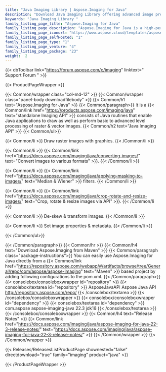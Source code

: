 ```yaml
---
title: "Java Imaging Library | Aspose.Imaging for Java"
description: "Download Java Imaging Library offering advanced image processing features. Developers can create, edit or convert images in their own application. API is capable of processing the most commonly used formats along with some special formats such as DjVu, DICOM, WebP & DNG.  "
keywords: "Java Imaging Library "
family_listing_page_title: "Aspose.Imaging for Java"
family_listing_page_description: "Aspose.Imaging for Java is a high-performance and well-documented imaging API that provides the most flexible group of images processing routines for the developers to create, manipulate, save and convert images in their Java applications, without the need of an image editor."
family_listing_page_iconurl: "https://www.aspose.cloud/templates/aspose/App_Themes/V3/images/imaging/272x272/aspose_imaging-for-java-min.png"
family_listing_page_selfHosted: "1"
family_listing_page_type: "1"
family_listing_page_venture: "4"
family_listing_page_package: "23"
weight:  2
---
```


{{< dbToolbar link="https://forum.aspose.com/c/imaging" linktext=" Support Forum " >}}


{{< ProductPageWrapper >}}

<!-- ProductPageContent-->
{{< Common/wrapper class="col-md-12" >}}
{{< Common/wrapper class="panel-body downloadfilebody" >}}
{{< Common/h1 text="Aspose.Imaging for Java" >}}
{{< Common/paragraph>}}
It is a {{< Common/link href="https://products.aspose.com/imaging/java" text="standalone Imaging API"  >}} consists of Java routines that enable Java applications to draw as well as perform basic to advanced level processing of raster &amp; vector images.
{{< Common/h2 text="Java Imaging API"  >}}
 {{< Common/ul>}}
 
   {{< Common/li >}} Draw raster images with graphics. {{< /Common/li >}}

   {{< Common/li >}} {{< Common/link href="https://docs.aspose.com/imaging/java/converting-images/" text="Convert images to various formats"  >}}. {{< /Common/li >}}

   {{< Common/li >}} {{< Common/link href="https://docs.aspose.com/imaging/java/applying-masking-to-images/" text="Median &amp; Wiener"  >}} filters. {{< /Common/li >}}

   {{< Common/li >}} {{< Common/link href="https://docs.aspose.com/imaging/java/crop-rotate-and-resize-images/" text="Crop, rotate &amp; resize images via API"  >}}. {{< /Common/li >}}

   {{< Common/li >}} De-skew &amp; transform images. {{< /Common/li >}}

   {{< Common/li >}} Set image properties &amp; metadata. {{< /Common/li >}}

 {{< /Common/ul>}}


{{< /Common/paragraph>}}
{{< Common/hr >}}
{{< Common/h4 text="Download Aspose.Imaging from Maven"  >}}
{{< Common/paragraph class="package-instructions">}}
You can easily use Aspose.Imaging for Java directly from a {{< Common/link href="https://repository.aspose.com/webapp/#/artifacts/browse/tree/General/repo/com/aspose/aspose-imaging" text="Maven"  >}} based project by adding following configurations to the pom.xml.
 {{< /Common/paragraph>}}
{{< consolebox/consoleboxwrapper id="repository" >}}
       {{< consolebox/textarea id="repository" >}} <repository>
    <id>AsposeJavaAPI</id>
    <name>Aspose Java API</name>
    <url>http://repository.aspose.com/repo/</url>
</repository> {{< /consolebox/textarea >}}
{{< /consolebox/consoleboxwrapper >}}
{{< consolebox/consoleboxwrapper id="dependency" >}}
       {{< consolebox/textarea id="dependency" >}} <dependency>
    <groupId>com.aspose</groupId>
    <artifactId>aspose-imaging-java</artifactId>
    <version>22.3</version>
    <classifier>jdk16</classifier>
</dependency> {{< /consolebox/textarea >}}
{{< /consolebox/consoleboxwrapper >}}
{{< Common/h4 text="Release Notes"  >}}
{{< Common/link href="https://docs.aspose.com/imaging/java/aspose-imaging-for-java-22-3-release-notes/" text="https://docs.aspose.com/imaging/java/aspose-imaging-for-java-22-3-release-notes/"  >}}
{{< /Common/wrapper >}}
{{< /Common/wrapper >}}

<!-- /ProductPageContent-->



<!-- ReleasesListProductPage-->
   {{< Releases/ReleasesListProductPage shownested="false"  directdownload="true" family="imaging" product="java" >}}
<!-- /ReleasesListProductPage-->

{{< /ProductPageWrapper >}}

